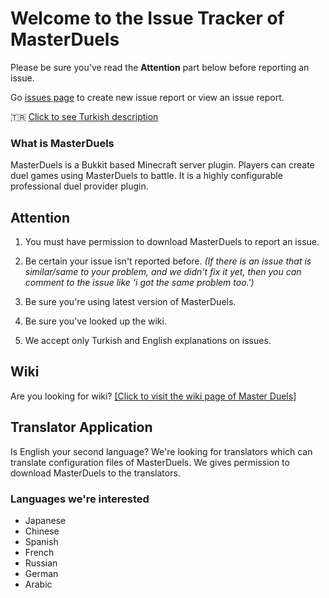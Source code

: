 # Welcome to the Issue Tracker of MasterDuels
Please be sure you've read the **Attention** part below before reporting an issue.

Go [issues page](https://github.com/Obliviated/MasterDuels-Issues/issues) to create new issue report or view an issue report.

🇹🇷 [Click to see Turkish description](https://github.com/Obliviated/MasterDuels-Issues/blob/main/README_TR.md)

### What is MasterDuels
MasterDuels is a Bukkit based Minecraft server plugin. Players can create duel games using MasterDuels to battle. It is a highly configurable professional duel provider plugin.

## Attention

1) You must have permission to download MasterDuels to report an issue.

2) Be certain your issue isn't reported before. *(If there is an issue that is similar/same to your problem, and we didn't fix it yet, then you can comment to the issue like 'i got the same problem too.')*

3) Be sure you're using latest version of MasterDuels.

4) Be sure you've looked up the wiki.

5) We accept only Turkish and English explanations on issues.

## Wiki
Are you looking for wiki?
[\[Click to visit the wiki page of Master Duels\]](https://mrobliviate.gitbook.io/masterduels-wiki-1/)

## Translator Application
Is English your second language? We're looking for translators which can translate configuration files of MasterDuels. We gives permission to download MasterDuels to the translators.

### Languages we're interested
- Japanese
- Chinese
- Spanish
- French
- Russian
- German
- Arabic
